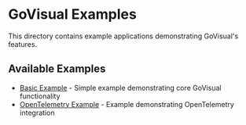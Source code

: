 # GoVisual Examples

This directory contains example applications demonstrating GoVisual's features.

## Available Examples

- [Basic Example](basic/) - Simple example demonstrating core GoVisual functionality
- [OpenTelemetry Example](otel/) - Example demonstrating OpenTelemetry integration
